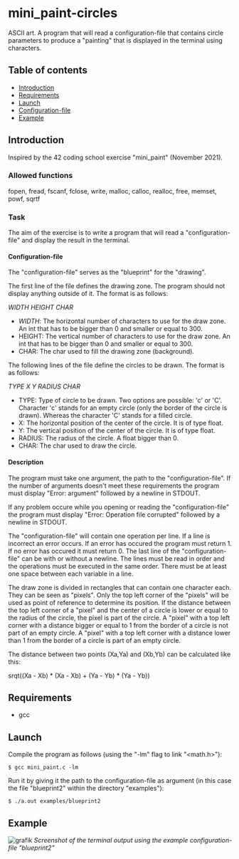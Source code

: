 # mini_paint-circles
ASCII art. A program that will read a configuration-file that contains circle parameters to produce a "painting" that is displayed in the terminal using characters.

## Table of contents
* [Introduction](#introduction)
* [Requirements](#requirements)
* [Launch](#launch)
* [Configuration-file](#configuration-file)
* [Example](#example)


## Introduction
Inspired by the 42 coding school exercise "mini_paint" (November 2021).


### Allowed functions
fopen, fread, fscanf, fclose, write, malloc, calloc, realloc, free, memset, powf, sqrtf


### Task
The aim of the exercise is to write a program that will read a "configuration-file" and display the result in the terminal.


#### Configuration-file
The "configuration-file" serves as the "blueprint" for the "drawing".

The first line of the file defines the drawing zone. The program should not display anything outside of it. The format is as follows:

_WIDTH HEIGHT CHAR_
* _WIDTH_: The horizontal number of characters to use for the draw zone. An int that has to be bigger than 0 and smaller or equal to 300.
* HEIGHT: The vertical number of characters to use for the draw zone. An int that has to be bigger than 0 and smaller or equal to 300.
* CHAR: The char used to fill the drawing zone (background).

The following lines of the file define the circles to be drawn. The format is as follows:

_TYPE X Y RADIUS CHAR_
* TYPE: Type of circle to be drawn. Two options are possible: 'c' or 'C'. Character 'c' stands for an empty circle (only the border of the circle is drawn). Whereas the character 'C' stands for a filled circle.
* X: The horizontal position of the center of the circle. It is of type float.
* Y: The vertical position of the center of the circle. It is of type float.
* RADIUS: The radius of the circle. A float bigger than 0.
* CHAR: The char used to draw the circle.

#### Description
The program must take one argument, the path to the "configuration-file".
If the number of arguments doesn't meet these requirements the program must display "Error: argument" followed by a newline in STDOUT.

If any problem occure while you opening or reading the "configuration-file" the program must display "Error: Operation file corrupted" followed by a newline in STDOUT.

The "configuration-file" will contain one operation per line.
If a line is incorrect an error occurs.
If an error has occured the program must return 1.
If no error has occured it must return 0.
The last line of the "configuration-file" can be with or without a newline.
The lines must be read in order and the operations must be executed in the same order.
There must be at least one space between each variable in a line.

The draw zone is divided in rectangles that can contain one character each. They can be seen as "pixels".
Only the top left corner of the "pixels" will be used as point of reference to determine its position. If the distance between the top left corner of a "pixel" and the center of a circle is lower or equal to the radius of the circle, the pixel is part of the circle.
A "pixel" with a top left corner with a distance bigger or equal to 1 from the border of a circle is not part of an empty circle. A "pixel" with a top left corner with a distance lower than 1 from the border of a circle is part of an empty circle.

The distance between two points (Xa,Ya) and (Xb,Yb) can be calculated like this:

srqt((Xa - Xb) * (Xa - Xb) + (Ya - Yb) * (Ya - Yb))


## Requirements
* gcc


## Launch
Compile the program as follows (using the "-lm" flag to link "<math.h>"):

```
$ gcc mini_paint.c -lm
```
Run it by giving it the path to the configuration-file as argument (in this case the file "blueprint2" within the directory "examples"):

```
$ ./a.out examples/blueprint2
```


## Example
![grafik](https://user-images.githubusercontent.com/80413516/154933714-7e821380-b55b-4b4d-ae9b-b2a1776e1e48.png)
 _Screenshot of the terminal output using the example configuration-file "blueprint2"_
